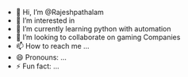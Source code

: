 - 👋 Hi, I’m @Rajeshpathalam
- 👀 I’m interested in 
- 🌱 I’m currently learning python with automation
- 💞️ I’m looking to collaborate on gaming Companies
- 📫 How to reach me ...
- 😄 Pronouns: ...
- ⚡ Fun fact: ...

<!---
Rajesh1604/Rajesh1604 is a ✨ special ✨ repository because its `README.md` (this file) appears on your GitHub profile.
You can click the Preview link to take a look at your changes.
--->
